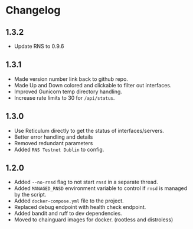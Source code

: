 # Changelog

## 1.3.2

- Update RNS to 0.9.6

## 1.3.1

- Made version number link back to github repo.
- Made Up and Down colored and clickable to filter out interfaces.
- Improved Gunicorn temp directory handling.
- Increase rate limits to 30 for `/api/status`.

## 1.3.0

- Use Reticulum directly to get the status of interfaces/servers.
- Better error handling and details
- Removed redundant parameters
- Added `RNS Testnet Dublin` to config.

## 1.2.0

- Added `--no-rnsd` flag to not start `rnsd` in a separate thread.
- Added `MANAGED_RNSD` environment variable to control if `rnsd` is managed by the script.
- Added `docker-compose.yml` file to the project.
- Replaced debug endpoint with health check endpoint.
- Added bandit and ruff to dev dependencies.
- Moved to chainguard images for docker. (rootless and distroless)